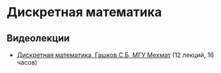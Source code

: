 # Дискретная математика

## Видеолекции

* [Дискретная математика, Гашков С.Б, МГУ Мехмат](https://www.youtube.com/playlist?list=PLcsjsqLLSfNB4FV5u3yd_b0K7yX_mfVJ3) (12 лекций, 16 часов)

